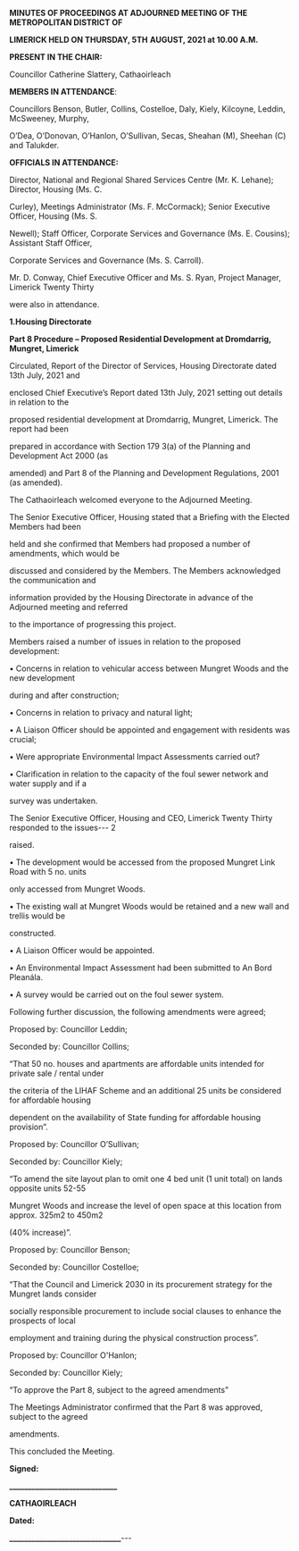 **MINUTES OF PROCEEDINGS AT ADJOURNED MEETING OF THE METROPOLITAN DISTRICT OF**

**LIMERICK HELD ON THURSDAY, 5TH** **AUGUST, 2021 at 10.00 A.M.**

**PRESENT IN THE CHAIR:**

Councillor Catherine Slattery, Cathaoirleach

**MEMBERS IN ATTENDANCE**:

Councillors Benson, Butler, Collins, Costelloe, Daly, Kiely, Kilcoyne, Leddin, McSweeney, Murphy,

O’Dea, O’Donovan, O’Hanlon, O’Sullivan, Secas, Sheahan (M), Sheehan (C) and Talukder.

**OFFICIALS IN ATTENDANCE:**

Director, National and Regional Shared Services Centre (Mr. K. Lehane); Director, Housing (Ms. C.

Curley), Meetings Administrator (Ms. F. McCormack); Senior Executive Officer, Housing (Ms. S.

Newell); Staff Officer, Corporate Services and Governance (Ms. E. Cousins); Assistant Staff Officer,

Corporate Services and Governance (Ms. S. Carroll).

Mr. D. Conway, Chief Executive Officer and Ms. S. Ryan, Project Manager, Limerick Twenty Thirty

were also in attendance.

**1.Housing Directorate**

**Part 8 Procedure – Proposed Residential Development at Dromdarrig, Mungret, Limerick**

Circulated, Report of the Director of Services, Housing Directorate dated 13th July, 2021 and

enclosed Chief Executive’s Report dated 13th July, 2021 setting out details in relation to the

proposed residential development at Dromdarrig, Mungret, Limerick.  The report had been

prepared in accordance with Section 179 3(a) of the Planning and Development Act 2000 (as

amended) and Part 8 of the Planning and Development Regulations, 2001 (as amended).

The Cathaoirleach welcomed everyone to the Adjourned Meeting.

The Senior Executive Officer, Housing stated that a Briefing with the Elected Members had been

held and she confirmed that Members had proposed a number of amendments, which would be

discussed and considered by the Members. The Members acknowledged the communication and

information provided by the Housing Directorate in advance of the Adjourned meeting and referred

to the importance of progressing this project.

Members raised a number of issues in relation to the proposed development:

• Concerns in relation to vehicular access between Mungret Woods and the new development

during and after construction;

• Concerns in relation to privacy and natural light;

• A Liaison Officer should be appointed and engagement with residents was crucial;

• Were appropriate Environmental Impact Assessments carried out?

• Clarification in relation to the capacity of the foul sewer network and water supply and if a

survey was undertaken.

The Senior Executive Officer, Housing and CEO, Limerick Twenty Thirty responded to the issues---
2

raised.

• The development would be accessed from the proposed Mungret Link Road with 5 no. units

only accessed from Mungret Woods.

• The existing wall at Mungret Woods would be retained and a new wall and trellis would be

constructed.

• A Liaison Officer would be appointed.

• An Environmental Impact Assessment had been submitted to An Bord Pleanála.

• A survey would be carried out on the foul sewer system.

Following further discussion, the following amendments were agreed;

Proposed by: Councillor Leddin;

Seconded by: Councillor Collins;

“That 50 no. houses and apartments are affordable units intended for private sale / rental under

the criteria of the LIHAF Scheme and an additional 25 units be considered for affordable housing

dependent on the availability of State funding for affordable housing provision”.

Proposed by: Councillor O’Sullivan;

Seconded by: Councillor Kiely;

“To amend the site layout plan to omit one 4 bed unit (1 unit total) on lands opposite units 52-55

Mungret Woods and increase the level of open space at this location from approx. 325m2 to 450m2

(40% increase)”.

Proposed by: Councillor Benson;

Seconded by: Councillor Costelloe;

“That the Council and Limerick 2030 in its procurement strategy for the Mungret lands consider

socially responsible procurement to include social clauses to enhance the prospects of local

employment and training during the physical construction process”.

Proposed by:  Councillor O'Hanlon;

Seconded by:  Councillor Kiely;

“To approve the Part 8, subject to the agreed amendments”

The Meetings Administrator confirmed that the Part 8 was approved, subject to the agreed

amendments.

This concluded the Meeting.

**Signed:**

**\_\_\_\_\_\_\_\_\_\_\_\_\_\_\_\_\_\_\_\_\_\_\_\_\_\_\_\_\_**

**CATHAOIRLEACH**

**Dated:**

**\_\_\_\_\_\_\_\_\_\_\_\_\_\_\_\_\_\_\_\_\_\_\_\_\_\_\_\_\_\_**---
